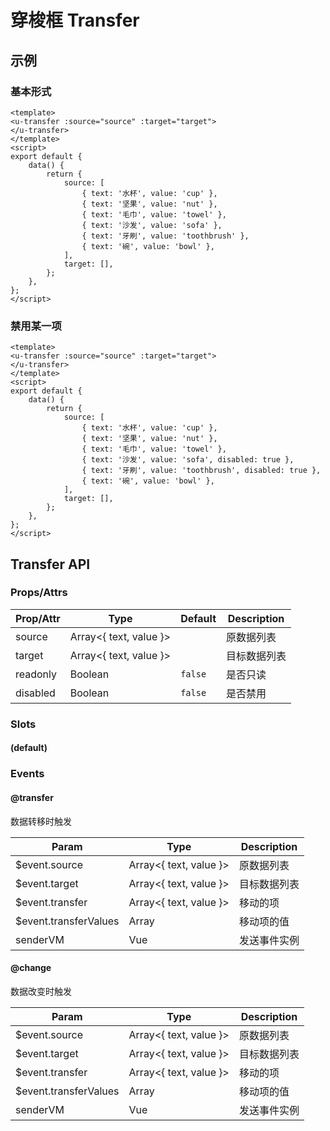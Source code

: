# 穿梭框 Transfer

## 示例
### 基本形式

``` vue
<template>
<u-transfer :source="source" :target="target">
</u-transfer>
</template>
<script>
export default {
    data() {
        return {
            source: [
                { text: '水杯', value: 'cup' },
                { text: '坚果', value: 'nut' },
                { text: '毛巾', value: 'towel' },
                { text: '沙发', value: 'sofa' },
                { text: '牙刷', value: 'toothbrush' },
                { text: '碗', value: 'bowl' },
            ],
            target: [],
        };
    },
};
</script>
```

### 禁用某一项

``` vue
<template>
<u-transfer :source="source" :target="target">
</u-transfer>
</template>
<script>
export default {
    data() {
        return {
            source: [
                { text: '水杯', value: 'cup' },
                { text: '坚果', value: 'nut' },
                { text: '毛巾', value: 'towel' },
                { text: '沙发', value: 'sofa', disabled: true },
                { text: '牙刷', value: 'toothbrush', disabled: true },
                { text: '碗', value: 'bowl' },
            ],
            target: [],
        };
    },
};
</script>
```

## Transfer API
### Props/Attrs

| Prop/Attr | Type | Default | Description |
| --------- | ---- | ------- | ----------- |
| source | Array\<{ text, value }\> | | 原数据列表 |
| target | Array\<{ text, value }\> | | 目标数据列表 |
| readonly | Boolean | `false` | 是否只读 |
| disabled | Boolean | `false` | 是否禁用 |

### Slots

#### (default)

### Events

#### @transfer

数据转移时触发

| Param | Type | Description |
| ----- | ---- | ----------- |
| $event.source | Array\<{ text, value }\> | 原数据列表 |
| $event.target | Array\<{ text, value }\> | 目标数据列表 |
| $event.transfer | Array\<{ text, value }\> | 移动的项 |
| $event.transferValues | Array | 移动项的值 |
| senderVM | Vue | 发送事件实例 |

#### @change

数据改变时触发

| Param | Type | Description |
| ----- | ---- | ----------- |
| $event.source | Array\<{ text, value }\> | 原数据列表 |
| $event.target | Array\<{ text, value }\> | 目标数据列表 |
| $event.transfer | Array\<{ text, value }\> | 移动的项 |
| $event.transferValues | Array | 移动项的值 |
| senderVM | Vue | 发送事件实例 |

